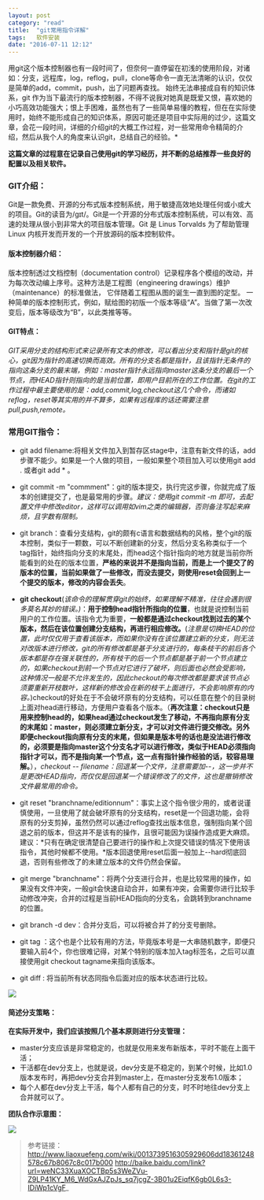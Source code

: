 ```yaml
---
layout: post
category: "read"
title:  "git常用指令详解"
tags:   软件安装
date: "2016-07-11 12:12"
---
```


用git这个版本控制器也有一段时间了，但奈何一直停留在初浅的使用阶段，对诸如：分支，远程库，log，reflog，pull，clone等命令一直无法清晰的认识，仅仅是简单的add，commit，push，出了问题再查找。
始终无法串接成自有的知识体系，git 作为当下最流行的版本控制器，不得不说我对她真是既爱又恨，喜欢她的小巧高效功能强大；恨上手困难，虽然也有了一些简单易懂的教程，但在在实际使用时，始终不能形成自己的知识体系，原因可能还是项目中实际用的过少，这篇文章，会花一段时间，详细的介绍git的大概工作过程，对一些常用命令精简的介绍，然后从我个人的角度来认识git，总结自己的经验。*

<!-- more -->


**这篇文章的过程意在记录自己使用git的学习经历，并不断的总结推荐一些良好的配置以及相关软件。**

### GIT介绍：

Git是一款免费、开源的分布式版本控制系统，用于敏捷高效地处理任何或小或大的项目。Git的读音为/gɪt/。Git是一个开源的分布式版本控制系统，可以有效、高速的处理从很小到非常大的项目版本管理。Git 是 Linus Torvalds 为了帮助管理 Linux 内核开发而开发的一个开放源码的版本控制软件。

#### 版本控制器介绍：

版本控制透过文档控制（documentation control）记录程序各个模组的改动，并为每次改动编上序号。这种方法是工程图（engineering drawings）维护（maintenance）的标准做法， 它伴随着工程图从图的诞生一直到图的定型。 一种简单的版本控制形式，例如，赋给图的初版一个版本等级“A”。当做了第一次改变后，版本等级改为“B”，以此类推等等。

#### GIT特点：

*GIT采用分支的结构形式来记录所有文本的修改，可以看出分支和指针是git的核心，git因为指针的高速切换而高效。所有的分支名都是指针，且该指针无条件的指向这条分支的最末端，例如：master指针永远指向master这条分支的最后一个节点，而HEAD指针则指向的是当前位置，即用户目前所在的工作位置。在git的工作过程中最主要使用的是：add,commit,log,checkout这几个命令，而诸如reflog，reset等其实用的并不算多，如果有远程库的话还需要注意pull,push,remote。*


### 常用GIT指令：

- git add filename:将相关文件加入到暂存区stage中，注意有新文件的话，add步骤不能少。如果是一个人做的项目，一般如果整个项目加入可以使用git add . 或者git add * 。

- git commit -m "commment"：git的版本提交，执行完这步骤，你就完成了版本的创建提交了，也是最常用的步骤。*建议：使用git commit -m 即可，去配置文件中修改editor，这样可以调用如vim之类的编辑器，否则备注写起来麻烦，且字数有限制。*

- git branch：查看分支结构，git的颇有c语言和数据结构的风格，整个git的版本控制，类似于一颗数，可以不断创建新的分支，然后分支名称类似于一个tag指针，始终指向分支的末尾处，而head这个指针指向的地方就是当前你所能看到的处在的版本位置，**严格的来说并不是指向当前，而是上一个提交了的版本的位置，当前如果做了一些修改，而没去提交，则使用reset会回到上一个提交的版本，修改的内容会丢失**。

- **git checkout**(*该命令的理解贯穿git的始终，如果理解不精准，往往会遇到很多莫名其妙的错误。)*：**用于控制head指针所指向的位置**，也就是说控制当前用户的工作位置。该指令尤为重要，**一般都是通过checkout找到过去的某个版本，然后在该位置创建分支结构，再进行相应修改。**(*注意是切换HEAD的位置，此时仅仅用于查看该版本，而如果你没有在该位置建立新的分支，则无法对改版本进行修改，git的所有修改都是基于分支进行的，每条枝干的前后各个版本都是存在强关联性的，所有枝干的后一个节点都是基于前一个节点建立的，如果checkout到前一个节点对它进行了破坏，则后面也必然会受影响，这种情况一般是不允许发生的，因此checkout的每次修改都是要求该节点必须要重新开枝散叶，这样新的修改会在新的枝干上面进行，不会影响原有的内容。*)checkout的好处在于不会破坏原有的分支结构，可以任意在整个的目录树上面对head进行移动，方便用户查看各个版本。（**再次注意：checkout只是用来控制head的，如果head通过checkout发生了移动，不再指向原有分支的末尾如：master，则必须建立新分支，才可以对文件进行提交修改。另外即便checkout指向原有分支的末尾，但如果是版本号的话也是没法进行修改的，必须要是指向master这个分支名才可以进行修改，类似于HEAD必须指向指针才可以，而不是指向某一个节点，这一点有指针操作经验的话，较容易理解。**），*checkout -- filename：回退某一个文件，注意需要加--，这一步并不是更改HEAD指向，而仅仅是回退某一个错误修改了的文件，这也是撤销修改文件最常用的命令。*

- git reset "branchname/editionnum"：事实上这个指令很少用的，或者说谨慎使用，一旦使用了就会破坏原有的分支结构，reset是一个回退功能，会将原有的分支剪掉，虽然仍然可以通过reflog查找出版本信息，强制指向某个回退之前的版本，但这并不是该有的操作，且很可能因为误操作造成更大麻烦。建议：*只有在确定很清楚自己要进行的操作和上次提交错误的情况下使用该指令，其他时候都不使用。*版本回退使用reset后面一般加上--hard彻底回退，否则有些修改了的未建立版本的文件仍然会保留。

- git merge "branchname"：将两个分支进行合并，也是比较常用的操作，如果没有文件冲突，一般git会快速自动合并，如果有冲突，会需要你进行比较手动修改冲突，合并的过程是当前HEAD指向的分支名，会跳转到branchname的位置。

- git branch -d dev：合并分支后，可以将被合并了的分支号删除。

- git tag ：这个也是个比较有用的方法，毕竟版本号是一大串随机数字，即便只要输入前4个，你也很难记得，对某个特别的版本加入tag标签名，之后可以直接使用git checkout tagname来指向该版本。
- git diff : 将当前所有状态同指令后面对应的版本状态进行比较。



![](https://github.com/noparkinghere/noparkinghere.github.io/raw/master/_pic/2016-07-11-git%E5%B8%B8%E7%94%A8%E6%8C%87%E4%BB%A4%E8%AF%A6%E8%A7%A3/265643011.jpg)



#### 简述分支策略：

**在实际开发中，我们应该按照几个基本原则进行分支管理：**
- master分支应该是非常稳定的，也就是仅用来发布新版本，平时不能在上面干活；
- 干活都在dev分支上，也就是说，dev分支是不稳定的，到某个时候，比如1.0版本发布时，再把dev分支合并到master上，在master分支发布1.0版本；
- 每个人都在dev分支上干活，每个人都有自己的分支，时不时地往dev分支上合并就可以了。

**团队合作示意图：**

![](https://github.com/noparkinghere/noparkinghere.github.io/raw/master/_pic/2016-07-11-git%E5%B8%B8%E7%94%A8%E6%8C%87%E4%BB%A4%E8%AF%A6%E8%A7%A3/0.png)

> 参考链接：
> http://www.liaoxuefeng.com/wiki/0013739516305929606dd18361248578c67b8067c8c017b000
> http://baike.baidu.com/link?url=weNC33XuaXOCTBp5s3WeZVu-Z9LP41KY_M6_WdGxAJZpJs_sq7jcgZ-3B01u2EiqfK6gb0L6s3-IDiWp1cVgF_
